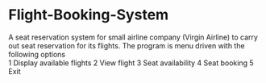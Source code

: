 # Flight-Booking-System
A seat reservation system for small airline company (Virgin Airline) to carry out seat reservation for its flights.  The program is menu driven with the following options  
1 Display available flights 
2 View flight 3 Seat availability 
4 Seat booking 
5 Exit

